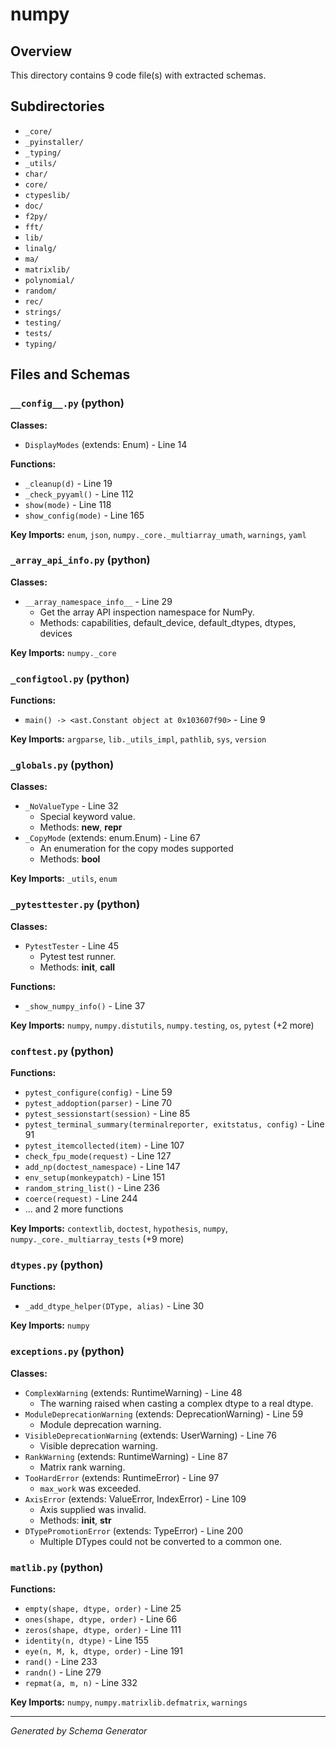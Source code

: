 # numpy

## Overview

This directory contains 9 code file(s) with extracted schemas.

## Subdirectories

- `_core/`
- `_pyinstaller/`
- `_typing/`
- `_utils/`
- `char/`
- `core/`
- `ctypeslib/`
- `doc/`
- `f2py/`
- `fft/`
- `lib/`
- `linalg/`
- `ma/`
- `matrixlib/`
- `polynomial/`
- `random/`
- `rec/`
- `strings/`
- `testing/`
- `tests/`
- `typing/`

## Files and Schemas

### `__config__.py` (python)

**Classes:**
- `DisplayModes` (extends: Enum) - Line 14

**Functions:**
- `_cleanup(d)` - Line 19
- `_check_pyyaml()` - Line 112
- `show(mode)` - Line 118
- `show_config(mode)` - Line 165

**Key Imports:** `enum`, `json`, `numpy._core._multiarray_umath`, `warnings`, `yaml`

### `_array_api_info.py` (python)

**Classes:**
- `__array_namespace_info__` - Line 29
  - Get the array API inspection namespace for NumPy.
  - Methods: capabilities, default_device, default_dtypes, dtypes, devices

**Key Imports:** `numpy._core`

### `_configtool.py` (python)

**Functions:**
- `main() -> <ast.Constant object at 0x103607f90>` - Line 9

**Key Imports:** `argparse`, `lib._utils_impl`, `pathlib`, `sys`, `version`

### `_globals.py` (python)

**Classes:**
- `_NoValueType` - Line 32
  - Special keyword value.
  - Methods: __new__, __repr__
- `_CopyMode` (extends: enum.Enum) - Line 67
  - An enumeration for the copy modes supported
  - Methods: __bool__

**Key Imports:** `_utils`, `enum`

### `_pytesttester.py` (python)

**Classes:**
- `PytestTester` - Line 45
  - Pytest test runner.
  - Methods: __init__, __call__

**Functions:**
- `_show_numpy_info()` - Line 37

**Key Imports:** `numpy`, `numpy.distutils`, `numpy.testing`, `os`, `pytest` (+2 more)

### `conftest.py` (python)

**Functions:**
- `pytest_configure(config)` - Line 59
- `pytest_addoption(parser)` - Line 70
- `pytest_sessionstart(session)` - Line 85
- `pytest_terminal_summary(terminalreporter, exitstatus, config)` - Line 91
- `pytest_itemcollected(item)` - Line 107
- `check_fpu_mode(request)` - Line 127
- `add_np(doctest_namespace)` - Line 147
- `env_setup(monkeypatch)` - Line 151
- `random_string_list()` - Line 236
- `coerce(request)` - Line 244
- ... and 2 more functions

**Key Imports:** `contextlib`, `doctest`, `hypothesis`, `numpy`, `numpy._core._multiarray_tests` (+9 more)

### `dtypes.py` (python)

**Functions:**
- `_add_dtype_helper(DType, alias)` - Line 30

**Key Imports:** `numpy`

### `exceptions.py` (python)

**Classes:**
- `ComplexWarning` (extends: RuntimeWarning) - Line 48
  - The warning raised when casting a complex dtype to a real dtype.
- `ModuleDeprecationWarning` (extends: DeprecationWarning) - Line 59
  - Module deprecation warning.
- `VisibleDeprecationWarning` (extends: UserWarning) - Line 76
  - Visible deprecation warning.
- `RankWarning` (extends: RuntimeWarning) - Line 87
  - Matrix rank warning.
- `TooHardError` (extends: RuntimeError) - Line 97
  - ``max_work`` was exceeded.
- `AxisError` (extends: ValueError, IndexError) - Line 109
  - Axis supplied was invalid.
  - Methods: __init__, __str__
- `DTypePromotionError` (extends: TypeError) - Line 200
  - Multiple DTypes could not be converted to a common one.

### `matlib.py` (python)

**Functions:**
- `empty(shape, dtype, order)` - Line 25
- `ones(shape, dtype, order)` - Line 66
- `zeros(shape, dtype, order)` - Line 111
- `identity(n, dtype)` - Line 155
- `eye(n, M, k, dtype, order)` - Line 191
- `rand()` - Line 233
- `randn()` - Line 279
- `repmat(a, m, n)` - Line 332

**Key Imports:** `numpy`, `numpy.matrixlib.defmatrix`, `warnings`

---
*Generated by Schema Generator*